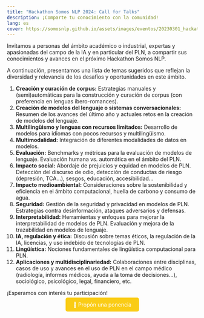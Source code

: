 ```yaml
---
title: "Hackathon Somos NLP 2024: Call for Talks"
description: ¡Comparte tu conocimiento con la comunidad!
lang: es
cover: https://somosnlp.github.io/assets/images/eventos/20230301_hackathon_wip.png
---
```


Invitamos a personas del ámbito académico o industrial, expertas y apasionadas del campo de la IA y en particular del PLN, a compartir sus conocimientos y avances en el próximo Hackathon Somos NLP.

A continuación, presentamos una lista de temas sugeridos que reflejan la diversidad y relevancia de los desafíos y oportunidades en este ámbito.

1. **Creación y curación de corpus:** Estrategias manuales y (semi)automáticas para la construcción y curación de corpus (con preferencia en lenguas íbero-romances).
2. **Creación de modelos del lenguaje o sistemas conversacionales:** Resumen de los avances del último año y actuales retos en la creación de modelos del lenguaje.
3. **Multilingüismo y lenguas con recursos limitados:** Desarrollo de modelos para idiomas con pocos recursos y multilingüismo.
4. **Multimodalidad:** Integración de diferentes modalidades de datos en modelos.
5. **Evaluación:** Benchmarks y métricas para la evaluación de modelos de lenguaje. Evaluación humana vs. automática en el ámbito del PLN.
6. **Impacto social:** Abordaje de prejuicios y equidad en modelos de PLN. Detección del discurso de odio, detección de conductas de riesgo (depresión, TCA…), sesgos, educación, accesibilidad…
7. **Impacto medioambiental:** Consideraciones sobre la sostenibilidad y eficiencia en el ámbito computacional, huella de carbono y consumo de agua.
8. **Seguridad:** Gestión de la seguridad y privacidad en modelos de PLN. Estrategias contra desinformación, ataques adversarios y defensas.
9. **Interpretabilidad:** Herramientas y enfoques para mejorar la interpretabilidad de modelos de PLN. Evaluación y mejora de la trazabilidad en modelos de lenguaje.
10. **IA, regulación y ética:** Discusión sobre temas éticos, la regulación de la IA, licencias, y uso indebido de tecnologías de PLN.
11. **Lingüística:** Nociones fundamentales de lingüística computacional para PLN.
12. **Aplicaciones y multidisciplinariedad:** Colaboraciones entre disciplinas, casos de uso y avances en el uso de PLN en el campo médico (radiología, informes médicos, ayuda a la toma de decisiones…), sociológico, psicológico, legal, financiero, etc.

¡Esperamos con interés tu participación!

<center><a href="https://forms.gle/YpUvifDNLG6E56Cy9" target="_blank" style="background-color:#FACC15; color:white; margin:20px 20px; padding:10px 20px; text-decoration:none; border-radius:5px;">📝 Propón una ponencia</a></center>
